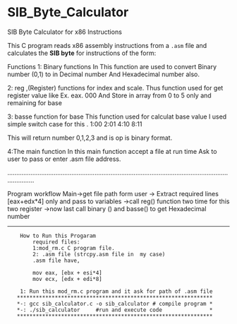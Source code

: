 # SIB_Byte_Calculator
SIB Byte Calculator for x86 Instructions

This C program reads x86 assembly instructions from a `.asm` file and calculates the **SIB byte** for instructions of the form:



Functions
1: Binary functions 
 In This function are used to convert Binary number (0,1) to in Decimal number And Hexadecimal number also.

2: reg ,(Register) functions for index and scale. 
Thus function used for get register value like
Ex. eax. 000 
And Store in array from 0 to 5 only and remaining for base

3: basse function for base 
This function used for calculat base value 
I used simple switch case for this .
1:00
2:01
4:10
8:11

This will return number 0,1,2,3 and is op is binary format.

4:The main function 
In this main function accept a file at run time 
Ask to user to pass or enter .asm file address.

...........................................................................................................................................

Program workflow 
Main->get file path form user
             -> Extract required lines [eax+edx*4]  only and pass to variables
                        ->call reg() function two time for this two register 
                                 ->now last call binary () and basse() to get Hexadecimal number
*******************************************************************************************************************************************
        How to Run this Progaram 
            required files:
            1:mod_rm.c C program file.
            2: .asm file (strcpy.asm file in  my case)
            .asm file have,

            mov eax, [ebx + esi*4]
            mov ecx, [edx + edi*8]

        1: Run this mod_rm.c program and it ask for path of .asm file
       **************************************************************
       *-: gcc sib_calculator.c -o sib_calculator # compile program *
       *-: ./sib_calculator     #run and execute code               *
       **************************************************************

